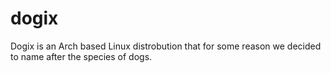 # dogix
Dogix is an Arch based Linux distrobution that for some reason we decided to name after the species of dogs.
